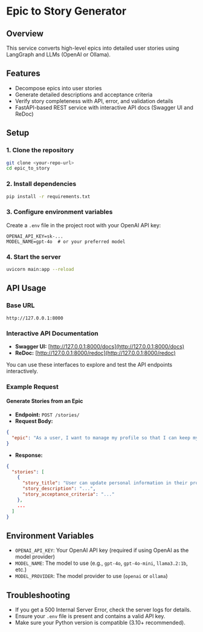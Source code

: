 # Epic to Story Generator

## Overview

This service converts high-level epics into detailed user stories using LangGraph and LLMs (OpenAI or Ollama).

## Features

- Decompose epics into user stories
- Generate detailed descriptions and acceptance criteria
- Verify story completeness with API, error, and validation details
- FastAPI-based REST service with interactive API docs (Swagger UI and ReDoc)

## Setup

### 1. Clone the repository
```bash
git clone <your-repo-url>
cd epic_to_story
```

### 2. Install dependencies
```bash
pip install -r requirements.txt
```

### 3. Configure environment variables
Create a `.env` file in the project root with your OpenAI API key:
```env
OPENAI_API_KEY=sk-...
MODEL_NAME=gpt-4o  # or your preferred model
```

### 4. Start the server
```bash
uvicorn main:app --reload
```

## API Usage

### Base URL
```
http://127.0.0.1:8000
```

### Interactive API Documentation
- **Swagger UI:** [http://127.0.0.1:8000/docs](http://127.0.0.1:8000/docs)
- **ReDoc:** [http://127.0.0.1:8000/redoc](http://127.0.0.1:8000/redoc)

You can use these interfaces to explore and test the API endpoints interactively.

### Example Request

#### Generate Stories from an Epic
- **Endpoint:** `POST /stories/`
- **Request Body:**
```json
{
  "epic": "As a user, I want to manage my profile so that I can keep my information up to date."
}
```
- **Response:**
```json
{
  "stories": [
    {
      "story_title": "User can update personal information in their profile",
      "story_description": "...",
      "story_acceptance_criteria": "..."
    },
    ...
  ]
}
```

## Environment Variables
- `OPENAI_API_KEY`: Your OpenAI API key (required if using OpenAI as the model provider)
- `MODEL_NAME`: The model to use (e.g., `gpt-4o`, `gpt-4o-mini`, `llama3.2:1b`, etc.)
- `MODEL_PROVIDER`: The model provider to use (`openai` or `ollama`)

## Troubleshooting
- If you get a 500 Internal Server Error, check the server logs for details.
- Ensure your `.env` file is present and contains a valid API key.
- Make sure your Python version is compatible (3.10+ recommended).

